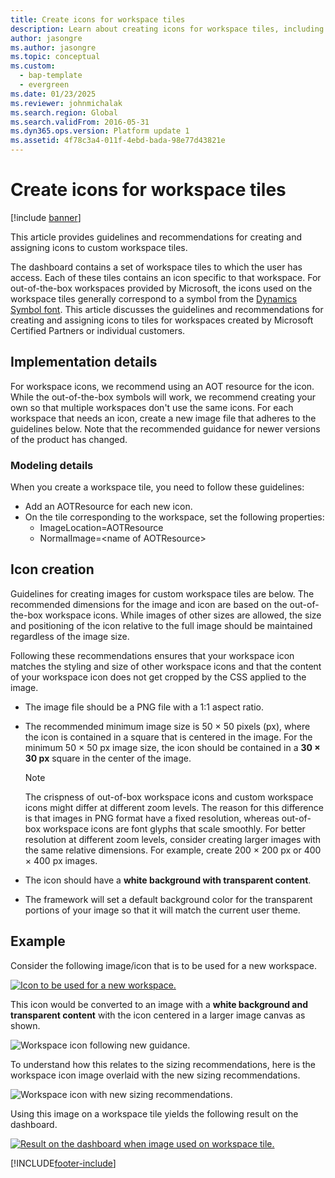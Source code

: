```yaml
---
title: Create icons for workspace tiles
description: Learn about creating icons for workspace tiles, including overviews on implementation details, icon creation, and examples.
author: jasongre
ms.author: jasongre
ms.topic: conceptual
ms.custom: 
  - bap-template
  - evergreen
ms.date: 01/23/2025
ms.reviewer: johnmichalak
ms.search.region: Global
ms.search.validFrom: 2016-05-31
ms.dyn365.ops.version: Platform update 1
ms.assetid: 4f78c3a4-011f-4ebd-bada-98e77d43821e
---
```


# Create icons for workspace tiles

[!include [banner](../includes/banner.md)]

This article provides guidelines and recommendations for creating and assigning icons to custom workspace tiles.  

The dashboard contains a set of workspace tiles to which the user has access. Each of these tiles contains an icon specific to that workspace. For out-of-the-box workspaces provided by Microsoft, the icons used on the workspace tiles generally correspond to a symbol from the [Dynamics Symbol font](symbol-font.md). This article discusses the guidelines and recommendations for creating and assigning icons to tiles for workspaces created by Microsoft Certified Partners or individual customers.

## Implementation details
For workspace icons, we recommend using an AOT resource for the icon. While the out-of-the-box symbols will work, we recommend creating your own so that multiple workspaces don't use the same icons. For each workspace that needs an icon, create a new image file that adheres to the guidelines below. Note that the recommended guidance for newer versions of the product has changed.

### Modeling details

When you create a workspace tile, you need to follow these guidelines:

-   Add an AOTResource for each new icon.
-   On the tile corresponding to the workspace, set the following properties:
    -   ImageLocation=AOTResource
    -   NormalImage=&lt;name of AOTResource&gt;

## Icon creation
Guidelines for creating images for custom workspace tiles are below. The recommended dimensions for the image and icon are based on the out-of-the-box workspace icons. While images of other sizes are allowed, the size and positioning of the icon relative to the full image should be maintained regardless of the image size.  

Following these recommendations ensures that your workspace icon matches the styling and size of other workspace icons and that the content of your workspace icon does not get cropped by the CSS applied to the image.

-   The image file should be a PNG file with a 1:1 aspect ratio.
-   The recommended minimum image size is 50 × 50 pixels (px), where the icon is contained in a square that is centered in the image. For the minimum 50 × 50 px image size, the icon should be contained in a **30 × 30 px** square in the center of the image.

    > [!NOTE]
    > The crispness of out-of-box workspace icons and custom workspace icons might differ at different zoom levels. The reason for this difference is that images in PNG format have a fixed resolution, whereas out-of-box workspace icons are font glyphs that scale smoothly. For better resolution at different zoom levels, consider creating larger images with the same relative dimensions. For example, create 200 × 200 px or 400 × 400 px images.

-   The icon should have a **white background with transparent content**. 
-   The framework will set a default background color for the transparent portions of your image so that it will match the current user theme.


## Example 
Consider the following image/icon that is to be used for a new workspace. 

[![Icon to be used for a new workspace.](./media/newlogo3.png)](./media/newlogo3.png) 


This icon would be converted to an image with a **white background and transparent content** with the icon centered in a larger image canvas as shown.  

![Workspace icon following new guidance.](./media/baseIcon_img_PU29.png) 

To understand how this relates to the sizing recommendations, here is the workspace icon image overlaid with the new sizing recommendations.   

![Workspace icon with new sizing recommendations.](./media/baseIcon_Guides_PU29.png) 

Using this image on a workspace tile yields the following result on the dashboard. 

[![Result on the dashboard when image used on workspace tile.](./media/newWorkspaceIcon_PU29.png)](./media/newWorkspaceIcon_PU29.png)                






[!INCLUDE[footer-include](../../../includes/footer-banner.md)]
